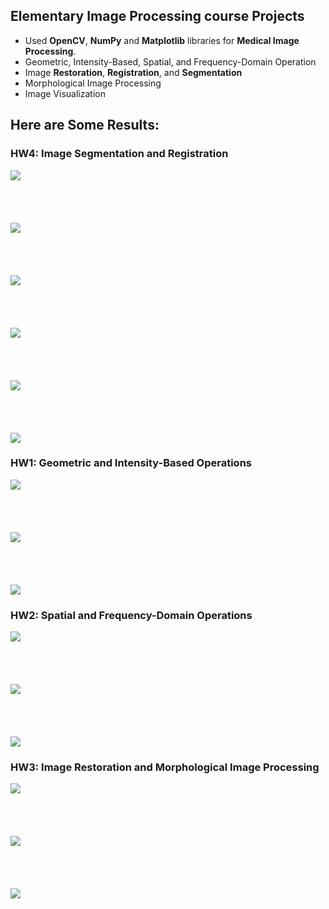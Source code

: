 ## Elementary Image Processing course Projects
- Used **OpenCV**, **NumPy** and **Matplotlib** libraries for **Medical Image Processing**.
- Geometric, Intensity-Based, Spatial, and Frequency-Domain Operation
- Image **Restoration**, **Registration**, and **Segmentation**
- Morphological Image Processing
- Image Visualization

## Here are Some Results:
### HW4: Image Segmentation and Registration
![](https://github.com/SahandNoey/Elementary-Image-Processing-Course-Projects/blob/master/HW4/Registration%20and%20Segmentation.png)
<br><br><br><br><br>![](https://github.com/SahandNoey/Elementary-Image-Processing-Course-Projects/blob/master/HW4/Registration%20and%20Segmentation2.png)
<br><br><br><br><br>![](https://github.com/SahandNoey/Elementary-Image-Processing-Course-Projects/blob/master/HW4/Registration%20and%20Segmentation3.png)
<br><br><br><br><br>![](https://github.com/SahandNoey/Elementary-Image-Processing-Course-Projects/blob/master/HW4/Registration%20and%20Segmentation4.png)
<br><br><br><br><br>![](https://github.com/SahandNoey/Elementary-Image-Processing-Course-Projects/blob/master/HW4/Registration%20and%20Segmentation5.png)
<br><br><br><br><br>![](https://github.com/SahandNoey/Elementary-Image-Processing-Course-Projects/blob/master/HW4/Registration%20and%20Segmentation6.png)
### HW1: Geometric and Intensity-Based Operations
![](https://github.com/SahandNoey/Elementary-Image-Processing-Course-Projects/blob/master/HW1/Geometric%20and%20Intensity%20based%20operations.png)
<br><br><br><br><br>![](https://github.com/SahandNoey/Elementary-Image-Processing-Course-Projects/blob/master/HW1/Geometric%20and%20Intensity%20based%20operation3.png)
<br><br><br><br><br>![](https://github.com/SahandNoey/Elementary-Image-Processing-Course-Projects/blob/master/HW1/Geometric%20and%20Intensity%20based%20operation2.png)
### HW2: Spatial and Frequency-Domain Operations
![](https://github.com/SahandNoey/Elementary-Image-Processing-Course-Projects/blob/master/HW2/Spatial%20and%20Frequency%20Domain%20Operations.png)
<br><br><br><br><br>![](https://github.com/SahandNoey/Elementary-Image-Processing-Course-Projects/blob/master/HW2/Spatial%20and%20Frequency%20Domain%20Operations2.png)
<br><br><br><br><br>![](https://github.com/SahandNoey/Elementary-Image-Processing-Course-Projects/blob/master/HW2/Spatial%20and%20Frequency%20Domain%20Operations3.png)
### HW3: Image Restoration and Morphological Image Processing
![](https://github.com/SahandNoey/Elementary-Image-Processing-Course-Projects/blob/master/HW3/Image%20Restoration%20and%20Morphological%20Image%20Processing.png)
<br><br><br><br><br>![](https://github.com/SahandNoey/Elementary-Image-Processing-Course-Projects/blob/master/HW3/Image%20Restoration%20and%20Morphological%20Image%20Processing3.png)
<br><br><br><br><br>![](https://github.com/SahandNoey/Elementary-Image-Processing-Course-Projects/blob/master/HW3/Image%20Restoration%20and%20Morphological%20Image%20Processing4.png)
